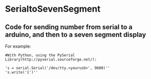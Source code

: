 SerialtoSevenSegment
====================

Code for sending number from serial to a arduino, and then to a seven segment display
-------------------------------------------------------------------------------------

For example:

	#With Python, using the PySerial Library(http://pyserial.sourceforge.net/):

	's = serial.Serial('/dev/tty.<yourusb>', 9600)''
	's.write('1')''
